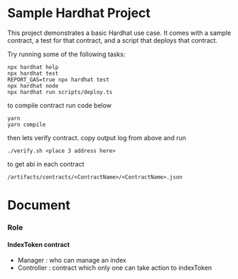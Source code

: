 # Sample Hardhat Project

This project demonstrates a basic Hardhat use case. It comes with a sample contract, a test for that contract, and a script that deploys that contract.

Try running some of the following tasks:

```shell
npx hardhat help
npx hardhat test
REPORT_GAS=true npx hardhat test
npx hardhat node
npx hardhat run scripts/deploy.ts
```

to compile contract run code below
```shell
yarn
yarn compile
```
then lets verify contract. copy output log from above and run
```
./verify.sh <place 3 address here>
```

to get abi in each contract
```
/artifacts/contracts/<ContractName>/<ContractName>.json
```

# Document
### Role
#### IndexToken contract
- Manager : who can manage an index
- Controller : contract which only one can take action to indexToken


